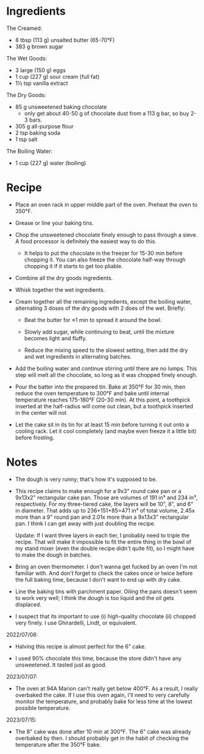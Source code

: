 Ingredients
===========
The Creamed:
- 8 tbsp (113 g) unsalted butter (65-70°F)
- 383 g brown sugar

The Wet Goods:
- 3 large (150 g) eggs
- 1 cup (227 g) sour cream (full fat)
- 1½ tsp vanilla extract

The Dry Goods:
- 85 g unsweetened baking chocolate
  - only get about 40-50 g of chocolate dust from a 113 g bar, so buy 2-3 bars.
- 305 g all-purpose flour
- 2 tsp baking soda
- 1 tsp salt

The Boiling Water:
- 1 cup (227 g) water (boiling)

Recipe
======
- Place an oven rack in upper middle part of the oven.  Preheat the oven to 
  350°F.

- Grease or line your baking tins.

- Chop the unsweetened chocolate finely enough to pass through a sieve.  A food 
  processor is definitely the easiest way to do this.

  - It helps to put the chocolate in the freezer for 15-30 min before chopping 
    it.  You can also freeze the chocolate half-way through chopping it if it 
    starts to get too pliable.

- Combine all the dry goods ingredients.

- Whisk together the wet ingredients.

- Cream together all the remaining ingredients, except the boiling water, 
  alternating 3 doses of the dry goods with 2 does of the wet.  Briefly:

  - Beat the butter for ≈1 min to spread it around the bowl.

  - Slowly add sugar, while continuing to beat, until the mixture becomes light 
    and fluffy.

  - Reduce the mixing speed to the slowest setting, then add the dry and wet 
    ingredients in alternating batches.

- Add the boiling water and continue stirring until there are no lumps.  This 
  step will melt all the chocolate, so long as it was chopped finely enough.

- Pour the batter into the prepared tin.  Bake at 350°F for 30 min, then reduce 
  the oven temperature to 300°F and bake until internal temperature reaches 
  175-180°F (20-30 min). At this point, a toothpick inserted at the half-radius 
  will come out clean, but a toothpick inserted in the center will not.

- Let the cake sit in its tin for at least 15 min before turning it out onto a 
  cooling rack.  Let it cool completely (and maybe even freeze it a little bit) 
  before frosting.

Notes
=====
- The dough is very runny; that's how it's supposed to be.

- This recipe claims to make enough for a 9x3" round cake pan or a 9x13x2" 
  rectangular cake pan.  Those are volumes of 191 in³ and 234 in³, 
  respectively.  For my three-tiered cake, the layers will be 10", 8", and 6" 
  in diameter.  That adds up to 236+151+85=471 in³ of total volume, 2.45x more 
  than a 9" round pan and 2.01x more than a 9x13x3" rectangular pan.  I think I 
  can get away with just doubling the recipe.

  Update: If I want three layers in each tier, I probably need to triple the 
  recipe.  That will make it impossible to fit the entire thing in the bowl of 
  my stand mixer (even the double recipe didn't quite fit), so I might have to 
  make the dough in batches.

- Bring an oven thermometer.  I don't wanna get fucked by an oven I'm not 
  familiar with.  And don't forget to check the cakes once or twice before the 
  full baking time, because I don't want to end up with dry cake.

- Line the baking tins with parchment paper.  Oiling the pans doesn't seem to 
  work very well; I think the dough is too liquid and the oil gets displaced.

- I suspect that its important to use (i) high-quality chocolate (ii) chopped 
  very finely.  I use Ghirardelli, Lindt, or equivalent.

2022/07/08:

- Halving this recipe is almost perfect for the 6" cake.

- I used 90% chocolate this time, because the store didn't have any 
  unsweetened.  It tasted just as good.

2023/07/07:

- The oven at 94A Marion can't really get below 400°F.  As a result, I really 
  overbaked the cake.  If I use this oven again, I'll need to very carefully 
  monitor the temperature, and probably bake for less time at the lowest 
  possible temperature.

2023/07/15:

- The 8" cake was done after 10 min at 300°F.  The 6" cake was already 
  overbaked by then.  I should probably get in the habit of checking the 
  temperature after the 350°F bake.
